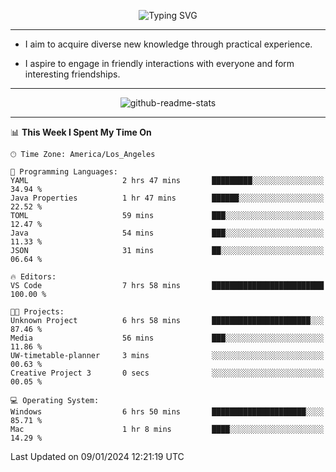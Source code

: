 <p align="center">
  <img src="https://readme-typing-svg.demolab.com?font=Fira+Code&weight=500&size=32&duration=2500&pause=1600&center=true&vCenter=true&random=false&width=1024&height=64&lines=Hi+there+%F0%9F%91%8B;I'm+delighted+you+could+make+it+here+%F0%9F%8E%89;I'm+Harry%2C+a+college+student+still+finding+my+way" alt="Typing SVG" />
</p>


---


- I aim to acquire diverse new knowledge through practical experience.

- I aspire to engage in friendly interactions with everyone and form interesting friendships.


---


<p align="center">
  <img src="https://github-readme-stats.vercel.app/api?username=Harry-Jing&show_icons=true" alt="github-readme-stats"/>
</p>


---

<!--START_SECTION:waka-->
📊 **This Week I Spent My Time On** 

```text
🕑︎ Time Zone: America/Los_Angeles

💬 Programming Languages: 
YAML                     2 hrs 47 mins       █████████░░░░░░░░░░░░░░░░   34.94 % 
Java Properties          1 hr 47 mins        ██████░░░░░░░░░░░░░░░░░░░   22.52 % 
TOML                     59 mins             ███░░░░░░░░░░░░░░░░░░░░░░   12.47 % 
Java                     54 mins             ███░░░░░░░░░░░░░░░░░░░░░░   11.33 % 
JSON                     31 mins             ██░░░░░░░░░░░░░░░░░░░░░░░   06.64 % 

🔥 Editors: 
VS Code                  7 hrs 58 mins       █████████████████████████   100.00 % 

🐱‍💻 Projects: 
Unknown Project          6 hrs 58 mins       ██████████████████████░░░   87.46 % 
Media                    56 mins             ███░░░░░░░░░░░░░░░░░░░░░░   11.86 % 
UW-timetable-planner     3 mins              ░░░░░░░░░░░░░░░░░░░░░░░░░   00.63 % 
Creative Project 3       0 secs              ░░░░░░░░░░░░░░░░░░░░░░░░░   00.05 % 

💻 Operating System: 
Windows                  6 hrs 50 mins       █████████████████████░░░░   85.71 % 
Mac                      1 hr 8 mins         ████░░░░░░░░░░░░░░░░░░░░░   14.29 % 
```


 Last Updated on 09/01/2024 12:21:19 UTC
<!--END_SECTION:waka-->
